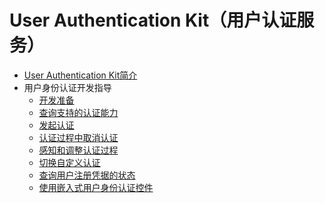 # User Authentication Kit（用户认证服务）

<!--Kit: User Authentication Kit-->
<!--Subsystem: UserIAM-->
<!--Owner: @WALL_EYE-->
<!--Designer: @lichangting518-->
<!--Tester: @jane_lz-->
<!--Adviser: @zengyawen-->

- [User Authentication Kit简介](user-authentication-overview.md)
- 用户身份认证开发指导<!--user-authentication-dev-->
  - [开发准备](prerequisites.md)
  - [查询支持的认证能力](obtain-supported-authentication-capabilities.md)
  - [发起认证](start-authentication.md)
  - [认证过程中取消认证](cancel-authentication.md)
  - [感知和调整认证过程](perceive-adjust-authentication-process.md)
  - [切换自定义认证](apply-custom-authentication.md)
  - [查询用户注册凭据的状态](obtain-enrolled-state-capabilities.md)
  - [使用嵌入式用户身份认证控件](user-auth-icon.md)